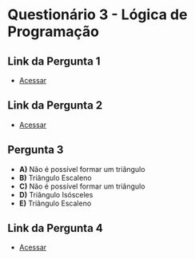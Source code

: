 # Questionário 3 - Lógica de Programação

## Link da Pergunta 1
- [Acessar](https://www.programiz.com/online-compiler/6LhaNllxfSW5f)
  
## Link da Pergunta 2
- [Acessar](https://www.programiz.com/online-compiler/9YuToKf93tNNc)

## Pergunta 3

- **A)** Não é possível formar um triângulo  
- **B)** Triângulo Escaleno  
- **C)** Não é possível formar um triângulo  
- **D)** Triângulo Isósceles  
- **E)** Triângulo Escaleno  

## Link da Pergunta 4

- [Acessar](https://www.programiz.com/online-compiler/2zoObLvfT2OIE)
